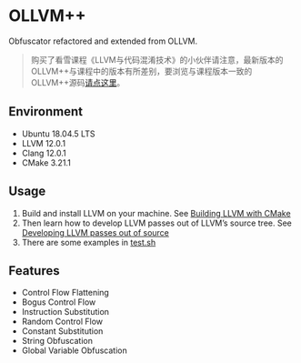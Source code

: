 # OLLVM++
Obfuscator refactored and extended from OLLVM.
> 购买了看雪课程《LLVM与代码混淆技术》的小伙伴请注意，最新版本的OLLVM++与课程中的版本有所差别，要浏览与课程版本一致的OLLVM++源码[请点这里](https://github.com/bluesadi/OLLVM-plusplus/tree/kanxue)。
## Environment
- Ubuntu 18.04.5 LTS
- LLVM 12.0.1
- Clang 12.0.1
- CMake 3.21.1
## Usage
1. Build and install LLVM on your machine. See [Building LLVM with CMake](https://llvm.org/docs/CMake.html)
2. Then learn how to develop LLVM passes out of LLVM’s source tree. See [Developing LLVM passes out of source](https://llvm.org/docs/CMake.html#developing-llvm-passes-out-of-source)
3. There are some examples in [test.sh](test.sh)
## Features
- Control Flow Flattening
- Bogus Control Flow
- Instruction Substitution
- Random Control Flow
- Constant Substitution
- String Obfuscation
- Global Variable Obfuscation
